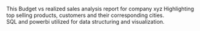 This Budget vs realized sales analysis report  for company xyz
Highlighting top selling products, customers and their corresponding cities.  
SQL and powerbi utilized for data structuring and visualization.

